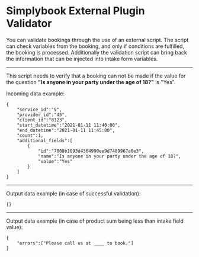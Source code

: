 # Simplybook External Plugin Validator

You can validate bookings through the use of an external script. The script can check variables from the booking, and only if conditions are fulfilled, the booking is processed. Additionally the validation script can bring back the information that can be injected into intake form variables.

---

This script needs to verify that a booking can not be made if the value for the question **"Is anyone in your party under the age of 18?"** is "Yes".

Incoming data example:
```
{
    "service_id":"9",
    "provider_id":"45",
    "client_id":"8123",
    "start_datetime":"2021-01-11 11:40:00",
    "end_datetime":"2021-01-11 11:45:00",
    "count":1,
    "additional_fields":[
        {
            "id":"7008b1093d4364990ee9d7489967a0e3",
            "name":"Is anyone in your party under the age of 18?",
            "value":"Yes"
        }
    ]
}
```
---


Output data example (in case of successful validation):
```
{}
```

---

Output data example (in case of product sum being less than intake field value):
```
{
    "errors":["Please call us at ____ to book."]
}
```
